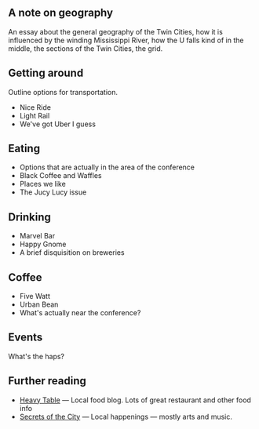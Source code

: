 ## A note on geography
An essay about the general geography of the Twin Cities, how it is influenced
by the winding Mississippi River, how the U falls kind of in the middle, the
sections of the Twin Cities, the grid.

## Getting around
Outline options for transportation.
 - Nice Ride
 - Light Rail
 - We've got Uber I guess

## Eating
 - Options that are actually in the area of the conference
  - Black Coffee and Waffles
 - Places we like
 - The Jucy Lucy issue

## Drinking
 - Marvel Bar
 - Happy Gnome
 - A brief disquisition on breweries

## Coffee
 - Five Watt
 - Urban Bean
 - What's actually near the conference?

## Events
What's the haps?

## Further reading
 - [Heavy Table](http://www.heavytable.com) — Local food blog. Lots of great restaurant and other food info
 - [Secrets of the City](http://www.secretsofthecity.com/) — Local happenings — mostly arts and music.
